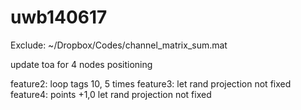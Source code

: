 uwb140617
=========
Exclude: ~/Dropbox/Codes/channel_matrix_sum.mat

update toa for 4 nodes positioning

feature2:
loop tags 10, 5 times 
feature3:
let rand projection not fixed
feature4:
points +1,0  let rand projection not fixed
